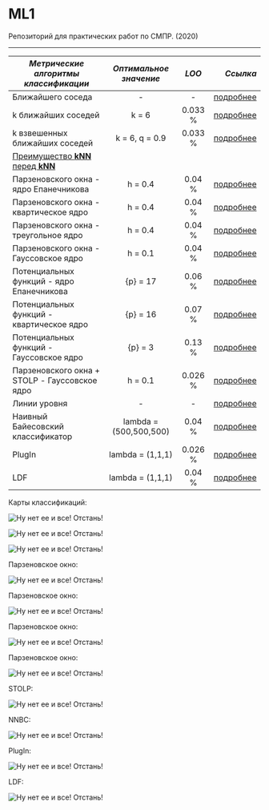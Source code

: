 # ML1
Репозиторий для практических работ по СМПР. (2020)

---

| ***Метрические алгоритмы классификации*** |      ***Оптимальное значение***      | ***LOO*** |  ***Ссылка*** |
|---------|:------------------------------:|:--------:|--------:|
| Ближайшего соседа                          | -              | -       | [подробнее](https://github.com/Vector232/ML1/tree/master/1NN)  |
| k ближайших соседей                        | k = 6          | 0.033 % |[подробнее](https://github.com/Vector232/ML1/tree/master/kNN)   |
| k взвешенных ближайших соседей             | k = 6, q = 0.9 | 0.033 % | [подробнее](https://github.com/Vector232/ML1/tree/master/kwNN) |
| [Преимущество **kNN** перед **kNN**  ](https://github.com/Vector232/ML1/tree/master/results)                                           |
| Парзеновского окна - ядро Епанечникова     | h = 0.4        | 0.04 % | [подробнее](https://github.com/Vector232/ML1/tree/master/PW) |
| Парзеновского окна - квартическое  ядро    | h = 0.4        | 0.04 % | [подробнее](https://github.com/Vector232/ML1/tree/master/PW) |
| Парзеновского окна - треугольное ядро      | h = 0.4        | 0.04 % | [подробнее](https://github.com/Vector232/ML1/tree/master/PW) |
| Парзеновского окна - Гауссовское ядро      | h = 0.1        | 0.04 % | [подробнее](https://github.com/Vector232/ML1/tree/master/PW) |
| Потенциальных функций - ядро Епанечникова  |  {p} = 17      | 0.06 % | [подробнее](https://github.com/Vector232/ML1/tree/master/PF) |
| Потенциальных функций - квартическое  ядро |  {p} = 16      | 0.07 % | [подробнее](https://github.com/Vector232/ML1/tree/master/PF) |
| Потенциальных функций - Гауссовское ядро   |  {p} = 3       | 0.13 % | [подробнее](https://github.com/Vector232/ML1/tree/master/PF) |
| Парзеновского окна + STOLP - Гауссовское ядро | h = 0.1     | 0.026 %| [подробнее](https://github.com/Vector232/ML1/tree/master/STOLP) |
|Линии уровня                                   | - | - | [подробнее](https://github.com/Vector232/ML1/tree/master/lines) |
|Наивный Байесовский классификатор              |lambda = (500,500,500)| 0.04 % | [подробнее](https://github.com/Vector232/ML1/tree/master/NBC) |
|PlugIn                                         |lambda = (1,1,1)| 0.026 % | [подробнее](https://github.com/Vector232/ML1/tree/master/PlugIn) |
|LDF                                         |lambda = (1,1,1)| 0.04 % | [подробнее](https://github.com/Vector232/ML1/tree/master/LDF) |

Карты классификаций:

![Ну нет ее и все! Отстань!](/1NN/1NN(2).png)

![Ну нет ее и все! Отстань!](/kNN/6NN(2).png)

![Ну нет ее и все! Отстань!](/kwNN/kwNN(3).png)

Парзеновское окно:

![Ну нет ее и все! Отстань!](/PW/CE(PW).png)

Парзеновское окно:

![Ну нет ее и все! Отстань!](/PW/CC(PW).png)

Парзеновское окно:

![Ну нет ее и все! Отстань!](/PW/TC(PW).png)

Парзеновское окно:

![Ну нет ее и все! Отстань!](/PW/GC(PW).png)

STOLP:

![Ну нет ее и все! Отстань!](/STOLP/STOLPendCM.png)

NNBC:

![Ну нет ее и все! Отстань!](/NBC/NNBC0.png)

PlugIn:

![Ну нет ее и все! Отстань!](/PlugIn/PI11.png)

LDF:

![Ну нет ее и все! Отстань!](/LDF/ldf1.png)
